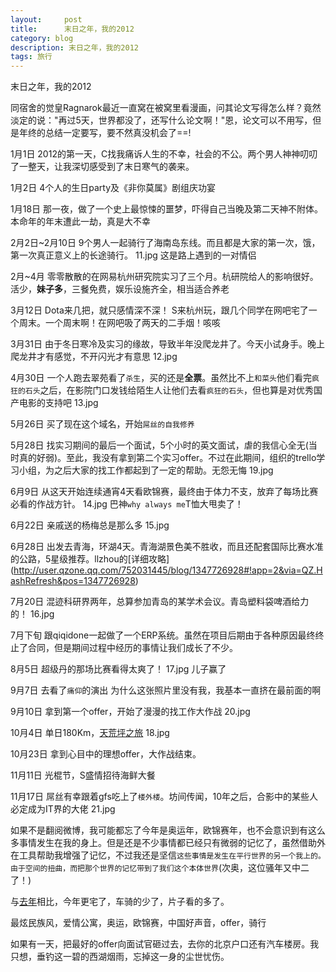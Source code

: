 ```yaml
---
layout:     post
title:      末日之年，我的2012
category: blog
description: 末日之年，我的2012
tags: 旅行
---
```



末日之年，我的2012

同宿舍的觉皇Ragnarok最近一直窝在被窝里看漫画，问其论文写得怎么样？竟然淡定的说："再过5天，世界都没了，还写什么论文啊！"恩，论文可以不用写，但是年终的总结一定要写，要不然真没机会了==!

1月1日  2012的第一天，C找我痛诉人生的不幸，社会的不公。两个男人神神叨叨了一整天，让我深切感受到了末日寒气的袭来。

1月2日  4个人的生日party及《非你莫属》剧组庆功宴

1月18日 那一夜，做了一个史上最惊悚的噩梦，吓得自己当晚及第二天神不附体。本命年的年末遭此一劫，真是大不幸

2月2日~2月10日  9个男人一起骑行了海南岛东线。而且都是大家的第一次，饿，第一次真正意义上的长途骑行。
11.jpg 这是路上遇到的一对情侣

2月~4月 零零散散的在网易杭州研究院实习了三个月。杭研院给人的影响很好。活少，**妹子多**，三餐免费，娱乐设施齐全，相当适合养老

3月12日 Dota来几把，就只感情深不深！ S来杭州玩，跟几个同学在网吧宅了一个周末。一个周末啊！在网吧吸了两天的二手烟！咳咳

3月31日 由于冬日寒冷及实习的缘故，导致半年没爬龙井了。今天小试身手。晚上爬龙井才有感觉，不开闪光才有意思  12.jpg

4月30日 一个人跑去翠苑看了`杀生`，买的还是**全票**。虽然比不上`和菜头`他们看完`疯狂的石头`之后，在影院门口发钱给陌生人让他们去看`疯狂的石头`，但也算是对优秀国产电影的支持吧 13.jpg

5月26日 买了现在这个域名，开始`屌丝的自我修养`

5月28日 找实习期间的最后一个面试，5个小时的英文面试，虐的我信心全无(当时真的好弱)。至此，我没有拿到第二个实习offer。不过在此期间，组织的trello学习小组，为之后大家的找工作都起到了一定的帮助。无怨无悔  19.jpg

6月9日  从这天开始连续通宵4天看欧锦赛，最终由于体力不支，放弃了每场比赛必看的作战方针。 14.jpg  巴神`why always me`T恤大甩卖了！

6月22日 亲戚送的杨梅总是那么多 15.jpg

6月28日 出发去青海，环湖4天。青海湖景色美不胜收，而且还配套国际比赛水准的公路，5星级推荐。llzhou的[详细攻略]
(http://user.qzone.qq.com/752031445/blog/1347726928#!app=2&via=QZ.HashRefresh&pos=1347726928)

7月20日 混迹科研界两年，总算参加青岛的某学术会议。青岛塑料袋啤酒给力的！ 16.jpg

7月下旬 跟qiqidone一起做了一个ERP系统。虽然在项目后期由于各种原因最终终止了合同，但是期间过程中经历的事情让我们成长了不少。

8月5日 超级丹的那场比赛看得太爽了！
17.jpg  儿子赢了

9月7日 去看了`痛仰`的演出
为什么这张照片里没有我，我基本一直挤在最前面的啊

9月10日 拿到第一个offer，开始了漫漫的找工作大作战 20.jpg

10月4日 单日180Km，[天荒坪之旅](http://shihongzhi.com/180km/)  18.jpg

10月23日 拿到心目中的理想offer，大作战结束。

11月11日 光棍节，S盛情招待海鲜大餐

11月17日 屌丝有幸跟着gfs吃上了`楼外楼`。坊间传闻，10年之后，合影中的某些人必定成为IT界的大佬 21.jpg

如果不是翻阅微博，我可能都忘了今年是奥运年，欧锦赛年，也不会意识到有这么多事情发生在我的身上。但是还是不少事情都已经只有微弱的记忆了，虽然借助外在工具帮助我增强了记忆，不过我还是坚信`这些事情是发生在平行世界的另一个我上的。由于空间的扭曲，而把那个世界的记忆带到了我们这个本体世界`(次奥，这位骚年又中二了！) 

与[去年]()相比，今年更宅了，车骑的少了，片子看的多了。


最炫民族风，爱情公寓，奥运，欧锦赛，中国好声音，offer，骑行

如果有一天，把最好的offer向面试官砸过去，去你的北京户口还有汽车楼房。我只想，垂钓这一碧的西湖烟雨，忘掉这一身的尘世忧伤。